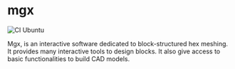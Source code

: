 # mgx

![CI Ubuntu](https://github.com//LIHPC-Computational-Geometry/mgx/actions/workflows/ci-ubuntu.yml/badge.svg)

Mgx, is an interactive software dedicated to block-structured hex meshing. It provides many interactive tools to design
blocks. It also give access to basic functionalities to build CAD models.
